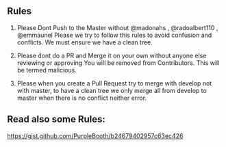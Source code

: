 ## Rules

1. Please Dont Push to the Master without @madonahs , @radoalbert110  , @emmaunel Please we try to follow this rules to avoid confusion and conflicts. We must ensure we have a clean tree.

2. Please dont do a PR and Merge it on your own without anyone else reviewing or approving You will be removed from Contributors. This will be termed malicious.

2. Please when you create a Pull Request try to merge with develop not with master, to have a clean tree we only merge all from develop to master when there is no conflict neither error.

## Read also some Rules:
https://gist.github.com/PurpleBooth/b24679402957c63ec426
